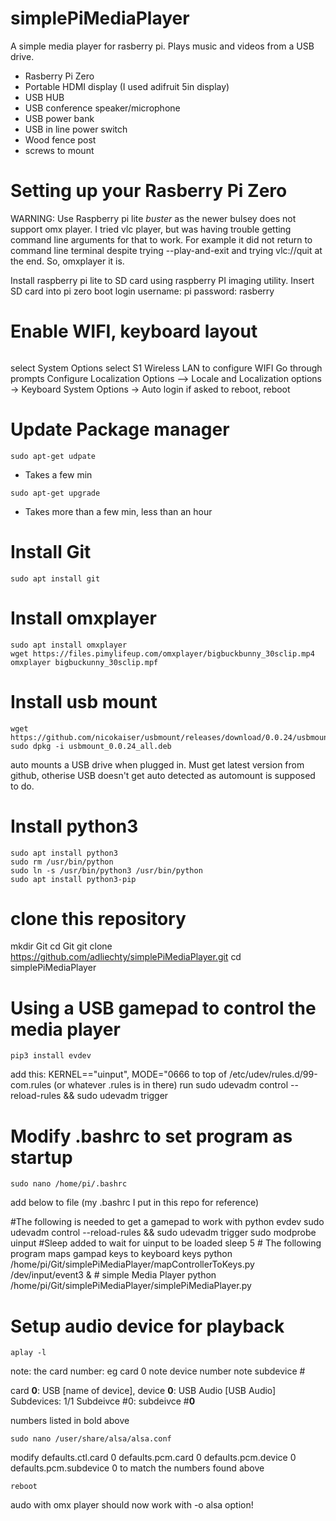 # simplePiMediaPlayer
A simple media player for rasberry pi.
Plays music and videos from a USB drive.

  - Rasberry Pi Zero
  - Portable HDMI display (I used adifruit 5in display)
  - USB HUB
  - USB conference speaker/microphone
  - USB power bank
  - USB in line power switch
  - Wood fence post
  - screws to mount

# Setting up your Rasberry Pi Zero
WARNING:  Use Raspberry pi lite *buster* as the newer bulsey does not support omx player.  I tried vlc player, but was having trouble getting command line arguments for that to work.  For example it did not return to command line terminal despite trying --play-and-exit and trying vlc://quit at the end.  So, omxplayer it is.

Install raspberry pi lite to SD card using raspberry PI imaging utility.
Insert SD card into pi zero
boot
login username: pi
password: rasberry

# Enable WIFI, keyboard layout
```sudo raspi-config
```
select System Options
select S1 Wireless LAN to configure WIFI
Go through prompts
Configure Localization Options --> Locale and 
Localization options -> Keyboard
System Options -> Auto login
if asked to reboot, reboot

# Update Package manager
```
sudo apt-get udpate
```
   - Takes a few min
```
sudo apt-get upgrade
```
   - Takes more than a few min, less than an hour
# Install Git
```
sudo apt install git
```

# Install omxplayer
```
sudo apt install omxplayer
wget https://files.pimylifeup.com/omxplayer/bigbuckbunny_30sclip.mp4
omxplayer bigbuckunny_30sclip.mpf
```

# Install usb mount
```
wget https://github.com/nicokaiser/usbmount/releases/download/0.0.24/usbmount_0.0.24_all.deb
sudo dpkg -i usbmount_0.0.24_all.deb
```
auto mounts a USB drive when plugged in.
Must get latest version from github, otherise USB doesn't get auto detected as automount is supposed to do.

# Install python3
```
sudo apt install python3
sudo rm /usr/bin/python
sudo ln -s /usr/bin/python3 /usr/bin/python
sudo apt install python3-pip
```

# clone this repository
mkdir Git
cd Git
git clone https://github.com/adliechty/simplePiMediaPlayer.git
cd simplePiMediaPlayer

# Using a USB gamepad to control the media player
```
pip3 install evdev
```
add this:
KERNEL=="uinput", MODE="0666
to top of
/etc/udev/rules.d/99-com.rules (or whatever .rules is in there)
run sudo udevadm control --reload-rules && sudo udevadm trigger

# Modify .bashrc to set program as startup
```
sudo nano /home/pi/.bashrc
```
add below to file (my .bashrc I put in this repo for reference)

\#The following is needed to get a gamepad to work with python evdev
sudo udevadm control --reload-rules && sudo udevadm trigger
sudo modprobe uinput
\#Sleep added to wait for uinput to be loaded
sleep 5
\# The following program maps gampad keys to keyboard keys
python /home/pi/Git/simplePiMediaPlayer/mapControllerToKeys.py /dev/input/event3 &
\# simple Media Player
python /home/pi/Git/simplePiMediaPlayer/simplePiMediaPlayer.py

# Setup audio device for playback
```
aplay -l
```
note: the card number:  eg card 0
note device number
note subdevice #

card **0**: USB [name of device], device **0**: USB Audio [USB Audio]
  Subdevices: 1/1
  Subdeivce #0: subdeivce #**0**

numbers listed in bold above
```
sudo nano /user/share/alsa/alsa.conf
```
modify
defaults.ctl.card 0
defaults.pcm.card 0
defaults.pcm.device 0
defaults.pcm.subdevice 0
to match the numbers found above
```
reboot
```
audo with omx player should now work with -o alsa option!
